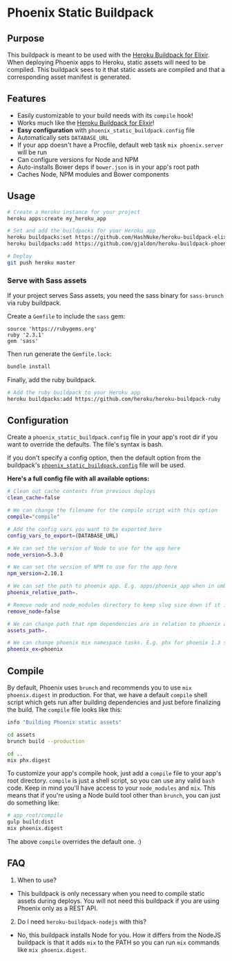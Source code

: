 # Phoenix Static Buildpack

## Purpose

This buildpack is meant to be used with the [Heroku Buildpack for Elixir](https://github.com/HashNuke/heroku-buildpack-elixir). When deploying Phoenix apps to Heroku, static assets will need to be compiled. This buildpack sees to it that static assets are compiled and that a corresponding asset manifest is generated.

## Features
* Easily customizable to your build needs with its `compile` hook!
* Works much like the [Heroku Buildpack for Elixir](https://github.com/HashNuke/heroku-buildpack-elixir)!
* **Easy configuration** with `phoenix_static_buildpack.config` file
* Automatically sets `DATABASE_URL`
* If your app doesn't have a Procfile, default web task `mix phoenix.server` will be run
* Can configure versions for Node and NPM
* Auto-installs Bower deps if `bower.json` is in your app's root path
* Caches Node, NPM modules and Bower components

## Usage

```bash
# Create a Heroku instance for your project
heroku apps:create my_heroku_app

# Set and add the buildpacks for your Heroku app
heroku buildpacks:set https://github.com/HashNuke/heroku-buildpack-elixir
heroku buildpacks:add https://github.com/gjaldon/heroku-buildpack-phoenix-static

# Deploy
git push heroku master
```

### Serve with Sass assets

If your project serves Sass assets, you need the sass binary for `sass-brunch` via ruby buildpack.

Create a `Gemfile` to include the `sass` gem:
```
source 'https://rubygems.org'
ruby '2.3.1'
gem 'sass'
```

Then run generate the `Gemfile.lock`:
```bash
bundle install
```

Finally, add the ruby buildpack.
```bash
# Add the ruby buildpack to your Heroku app
heroku buildpacks:add https://github.com/heroku/heroku-buildpack-ruby
```

## Configuration

Create a `phoenix_static_buildpack.config` file in your app's root dir if you want to override the defaults. The file's syntax is bash.

If you don't specify a config option, then the default option from the buildpack's [`phoenix_static_buildpack.config`](https://github.com/gjaldon/heroku-buildpack-phoenix-static/blob/master/phoenix_static_buildpack.config) file will be used.


__Here's a full config file with all available options:__

```bash
# Clean out cache contents from previous deploys
clean_cache=false

# We can change the filename for the compile script with this option
compile="compile"

# Add the config vars you want to be exported here
config_vars_to_export=(DATABASE_URL)

# We can set the version of Node to use for the app here
node_version=5.3.0

# We can set the version of NPM to use for the app here
npm_version=2.10.1

# We can set the path to phoenix app. E.g. apps/phoenix_app when in umbrella.
phoenix_relative_path=.

# Remove node and node_modules directory to keep slug size down if it is not needed.
remove_node=false

# We can change path that npm dependencies are in relation to phoenix app. E.g. assets for phoenix 1.3 support.
assets_path=.

# We can change phoenix mix namespace tasks. E.g. phx for phoenix 1.3 support.
phoenix_ex=phoenix
```

## Compile

By default, Phoenix uses `brunch` and recommends you to use `mix phoenix.digest` in production. For that, we have a default `compile` shell script which gets run after building dependencies and
just before finalizing the build. The `compile` file looks like this:

```bash
info "Building Phoenix static assets"

cd assets
brunch build --production

cd ..
mix phx.digest
```

To customize your app's compile hook, just add a `compile` file to your app's root directory.
`compile` is just a shell script, so you can use any valid `bash` code. Keep in mind you'll have
access to your `node_modules` and `mix`. This means that if you're using a Node build tool other than `brunch`, you can just do something like:

```bash
# app_root/compile
gulp build:dist
mix phoenix.digest
```

The above `compile` overrides the default one. :)


## FAQ

1. When to use?
- This buildpack is only necessary when you need to compile static assets during deploys. You will not need this buildpack if you are using Phoenix only as a REST API.

2. Do I need `heroku-buildpack-nodejs` with this?
- No, this buildpack installs Node for you. How it differs from the NodeJS buildpack
is that it adds `mix` to the PATH so you can run `mix` commands like `mix phoenix.digest`.
